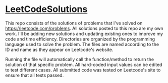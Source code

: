 # [LeetCodeSolutions](https://leetcode.com/problems)

This repo consists of the solutions of problems that I've solved on https://leetcode.com/problems. All solutions posted to this repo are my own work. I'll be adding new solutions and updating existing ones to improve my code and time efficiency. Directories are organized by the programming language used to solve the problem. The files are named according to the ID and name as they appear on Leetcode's website.

Running the file will automatically call the function/method to return the solution of that specific problem. All hard-coded input values can be edited to test different cases.
All submitted code was tested on Leetcode's site to ensure that all tests passed.
